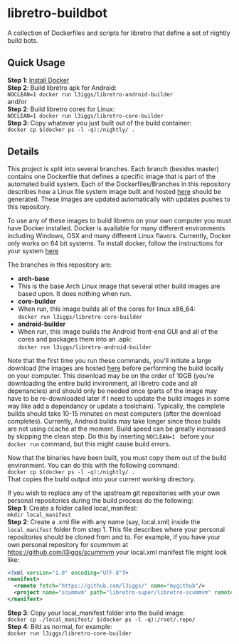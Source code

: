 libretro-buildbot
===========
A collection of Dockerfiles and scripts for libretro that define a set of nightly build bots.

## Quick Usage
**Step 1**: [Install Docker](https://docs.docker.com/installation/)  
**Step 2**: Build libretro apk for Android:  
`NOCLEAN=1 docker run l3iggs/libretro-android-builder`  
and/or  
**Step 2**: Build libretro cores for Linux:  
`NOCLEAN=1 docker run l3iggs/libretro-core-builder`  
**Step 3**: Copy whatever you just built out of the build container:  
`docker cp $(docker ps -l -q):/nightly/ .`

## Details
This project is split into several branches. Each branch (besides master) contains one Dockerfile that defines a specific image that is part of the automated build system. Each of the Dockerfiles/Branches in this repository describes how a Linux file system image built and hosted [here](https://registry.hub.docker.com/repos/l3iggs/) should be generated. These images are updated automatically with updates pushes to this repository.

To use any of these images to build libretro on your own computer you must have Docker installed. Docker is available for many different environments including Windows, OSX and many different Linux flavors. Currently, Docker only works on 64 bit systems. To install docker, follow the instructions for your system [here](https://docs.docker.com/installation/)

The branches in this repository are:
- **arch-base**
 - This is the base Arch Linux image that several other build images are based upon. It does nothing when run.
- **core-builder**
 - When run, this image builds all of the cores for linux x86_64:  
`docker run l3iggs/libretro-core-builder`
- **android-builder**
 - When run, this image builds the Android front-end GUI and all of the cores and packages them into an .apk:  
`docker run l3iggs/libretro-android-builder`

Note that the first time you run these commands, you'll initiate a large download (the images are hosted [here](https://registry.hub.docker.com/repos/l3iggs/) before performing the build locally on your computer. This download may be on the order of 10GB (you're downloading the entire build invironment, all libretro code and all depenancies) and should only be needed once (parts of the image may have to be re-downloaded later if I need to update the build images in some way like add a dependancy or update a toolchain). Typically, the complete builds should take 10-15 minutes on most computers (after the download completes). Currently, Android builds may take longer since those builds are not using ccache at the moment. Build speed can be greatly increased by skipping the clean step. Do this by inserting `NOCLEAN=1 ` before your `docker run` command, but this might cause build errors.

Now that the binaries have been built, you must copy them out of the build environment. You can do this with the following command:  
`docker cp $(docker ps -l -q):/nightly/ .`  
That copies the build output into your current working directory. 

If you wish to replace any of the upstream git repositories with your own personal repositories during the build process do the following:  
**Step 1**: Create a folder called local_manifest:  
`mkdir local_manifest`  
**Step 2**: Create a .xml file with any name (say, local.xml) inside the `local_manifest` folder from step 1. This file describes where your personal repositories should be cloned from and to. For example, if you have your own personal repository for scummvm at https://github.com/l3iggs/scummvm your local.xml manifest file might look like:
```xml
<?xml version="1.0" encoding="UTF-8"?>
<manifest>
  <remote fetch="https://github.com/l3iggs/" name="mygithub"/>
  <project name="scummvm" path="libretro-super/libretro-scummvm" remote="mygithub" />
</manifest>
```  
**Step 3**: Copy your local_manifest folder into the build image:  
`docker cp ./local_manifest/ $(docker ps -l -q):/root/.repo/`  
**Step 4**: Bild as normal, for example:  
`docker run l3iggs/libretro-core-builder`
